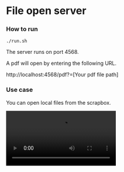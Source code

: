 # File open server

### How to run
```
./run.sh
```
The server runs on port 4568.

A pdf will open by entering the following URL.

http://localhost:4568/pdf?=[Your pdf file path]

### Use case

You can open local files from the scrapbox.

![example](https://user-images.githubusercontent.com/855816/212560702-f25cbbd0-935e-41a5-82d2-b908b8af5ad7.mp4)

